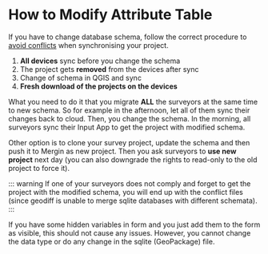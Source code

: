 # How to Modify Attribute Table

If you have to change database schema, follow the correct procedure to [avoid conflicts](./avoid-conflict-files/index.md) when synchronising your project.

1. **All devices** sync before you change the schema
2. The project gets **removed** from the devices after sync
3. Change of schema in QGIS and sync
4. **Fresh download of the projects on the devices**

What you need to do it that you migrate **ALL** the surveyors at the same time to new schema. So for example in the afternoon, let all of them sync their changes back to cloud. Then, you change the schema. In the morning, all surveyors sync their Input App to get the project with modified schema.

Other option is to clone your survey project, update the schema and then push it to Mergin as new project. Then you ask surveyors to **use new project** next day (you can also downgrade the rights to read-only to the old project to force it).

::: warning
If one of your surveyors does not comply and forget to get the project with the modified schema, you will end up with the conflict files (since geodiff is unable to merge sqlite databases with different schemata).
:::

If you have some hidden variables in form and you just add them to the form as visible, this should not cause any issues. However, you cannot change the data type or do any change in the sqlite (GeoPackage) file.
